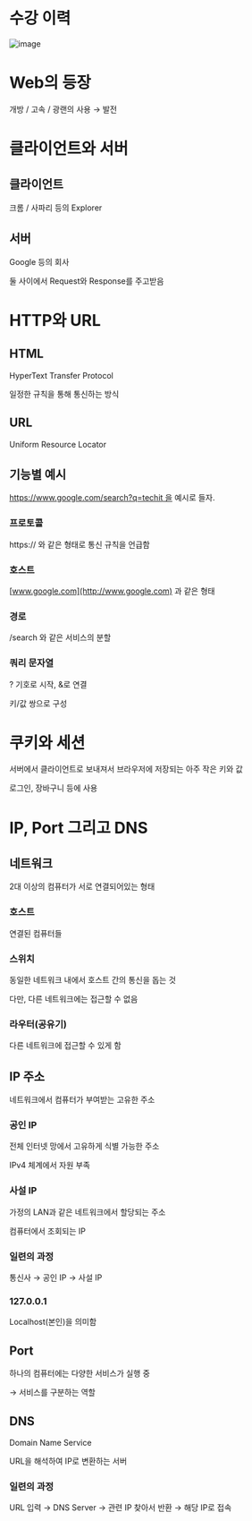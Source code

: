 # 수강 이력
![image](https://github.com/leestana01/Teckit_BackEnd/assets/74558236/2678677b-a9d3-43e4-b2e9-b0d0d4980046)

# Web의 등장

개방 / 고속 / 광랜의 사용 → 발전

# 클라이언트와 서버

## 클라이언트

크롬 / 사파리 등의 Explorer

## 서버

Google 등의 회사

둘 사이에서 Request와 Response를 주고받음

# HTTP와 URL

## HTML

HyperText Transfer Protocol

일정한 규칙을 통해 통신하는 방식

## URL

Uniform Resource Locator

## 기능별 예시

[https://www.google.com/search?q=techit 을](https://www.google.com/search?q=techit을) 예시로 들자.

### 프로토콜

https:// 와 같은 형태로 통신 규칙을 언급함

### 호스트

[www.google.com](http://www.google.com) 과 같은 형태

### 경로

/search 와 같은 서비스의 분할

### 쿼리 문자열

? 기호로 시작, &로 연결

키/값 쌍으로 구성

# 쿠키와 세션

서버에서 클라이언트로 보내져서 브라우저에 저장되는 아주 작은 키와 값

로그인, 장바구니 등에 사용

# IP, Port 그리고 DNS

## 네트워크

2대 이상의 컴퓨터가 서로 연결되어있는 형태

### 호스트

연결된 컴퓨터들

### 스위치

동일한 네트워크 내에서 호스트 간의 통신을 돕는 것

다만, 다른 네트워크에는 접근할 수 없음

### 라우터(공유기)

다른 네트워크에 접근할 수 있게 함

## IP 주소

네트워크에서 컴퓨터가 부여받는 고유한 주소

### 공인 IP

전체 인터넷 망에서 고유하게 식별 가능한 주소

IPv4 체계에서 자원 부족

### 사설 IP

가정의 LAN과 같은 네트워크에서 할당되는 주소

컴퓨터에서 조회되는 IP

### 일련의 과정

통신사 → 공인 IP → 사설 IP

### 127.0.0.1

Localhost(본인)을 의미함

## Port

하나의 컴퓨터에는 다양한 서비스가 실행 중

→ 서비스를 구분하는 역할

## DNS

Domain Name Service

URL을 해석하여 IP로 변환하는 서버

### 일련의 과정

URL 입력 → DNS Server → 관련 IP 찾아서 반환 → 해당 IP로 접속
